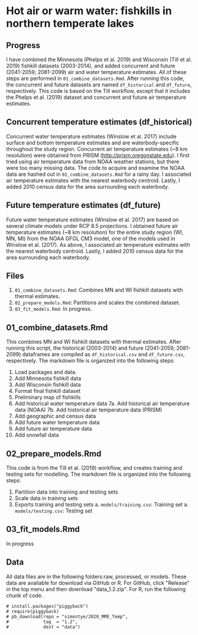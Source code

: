 # Hot air or warm water: fishkills in northern temperate lakes

## Progress
I have combined the Minnesota (Phelps et al. 2019) and Wisconsin (Till et al. 2019) fishkill datasets (2003-2014), and added concurrent and future (2041-2059; 2081-2099) air and water temperature estimates. All of these steps are performed in `01_combine_datasets.Rmd`. After running this code, the concurrent and future datasets are named `df_historical` and `df_future`, respectively. This code is based on the Till workflow, except that it includes the Phelps et al. (2019) dataset and concurrent and future air temperature estimates.

## Concurrent temperature estimates (df_historical)
Concurrent water temperature estimates (Winslow et al. 2017) include surface and bottom temperature estimates and are waterbody-specific throughout the study region. Concurrent air temperature estimates (~8 km resolution) were obtained from PRISM (http://prism.oregonstate.edu). I first tried using air temperature data from NOAA weather stations, but there were too many missing data. The code to acquire and examine the NOAA data are hashed out in `01_combine_datasets.Rmd` for a rainy day. I associated air temperature estimates with the nearest waterbody centroid. Lastly, I added 2010 census data for the area surrounding each waterbody.

## Future temperature estimates (df_future)
Future water temperature estimates (Winslow et al. 2017) are based on several climate models under RCP 8.5 projections. I obtained future air temperature estimates (~8 km resolution) for the entire study region (WI, MN, MI) from the NOAA GFGL CM3 model, one of the models used in Winslow et al. (2017). As above, I associated air temperature estimates with the nearest waterbody centroid. Lastly, I added 2010 census data for the area surrounding each waterbody.

## Files
1. `01_combine_datasets.Rmd`: Combines MN and WI fishkill datasets with thermal estimates.
2. `02_prepare_models.Rmd`: Partitions and scales the combined dataset.
3. `03_fit_models.Rmd`: In progress.

## 01_combine_datasets.Rmd
This combines MN and WI fishkill datasets with thermal estimates. After running this script, the historical (2003-2014) and future (2041-2059; 2081-2099) dataframes are compiled as `df_historical.csv` and `df_future.csv`, respectively. The markdown file is organized into the following steps:

1.  Load packages and data.
2.  Add Minnesota fishkill data
3.  Add Wisconsin fishkill data
4.  Format final fishkill dataset
5.  Preliminary map of fishkills
6.  Add historical water temperature data
7a. Add historical air temperature data (NOAA)
7b. Add historical air temperature data (PRISM)
8.  Add geographic and census data
9.  Add future water temperature data
13. Add future air temperature data
14. Add snowfall data

## 02_prepare_models.Rmd
This code is from the Till et al. (2019) workflow, and creates training and testing sets for modelling. The markdown file is organized into the following steps:

1. Partition data into training and testing sets
2. Scale data in training sets
3. Exports training and testing sets
	a. `models/training.csv`: Training set
	a. `models/testing.csv`: Testing set
	
## 03_fit_models.Rmd
In progress

## Data
All data files are in the following folders:raw, processed, or models. These data are available for download via GitHub or R.
For GitHub, click "Release" in the top menu and then download "data_1.2.zip".
For R, run the following chunk of code.

```{R: Download data files}
# install.packages("piggyback")
# require(piggyback)
# pb_download(repo = "simontye/2020_MME_Temp",
#             tag  = "1.2",
#             dest = "data")
```